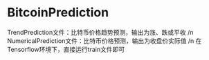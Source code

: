 # BitcoinPrediction
TrendPrediction文件：比特币价格趋势预测，输出为涨、跌或平收 /n
NumericalPrediction文件：比特币价格预测，输出为收盘价实际值 /n
在Tensorflow环境下，直接运行train文件即可
